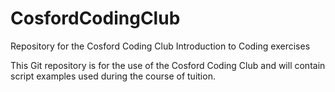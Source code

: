 # CosfordCodingClub
Repository for the Cosford Coding Club Introduction to Coding exercises

This Git repository is for the use of the Cosford Coding Club and will contain script examples used during the course of tuition.

